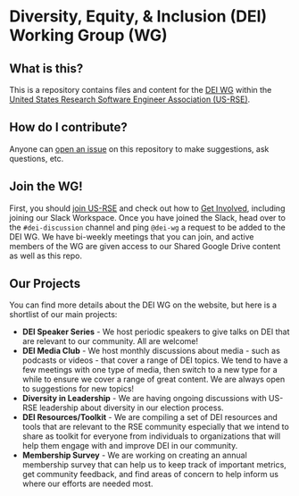# Diversity, Equity, & Inclusion (DEI) Working Group (WG)

## What is this?

This is a repository contains files and content for the [DEI WG](https://us-rse.org/wg/dei/) within the [United States Research Software Engineer Association (US-RSE)](https://us-rse.org/).

## How do I contribute?

Anyone can [open an issue](https://github.com/USRSE/dei-wg/issues/new/choose) on this repository to make suggestions, ask questions, etc.

## Join the WG!
First, you should [join US-RSE](https://us-rse.org/join/) and check out how to [Get Involved](https://us-rse.org/get-involved/), including joining our Slack Workspace.  Once you have joined the Slack, head over to the `#dei-discussion` channel and ping `@dei-wg` a request to be added to the DEI WG.  We have bi-weekly meetings that you can join, and active members of the WG are given access to our Shared Google Drive content as well as this repo.

## Our Projects
You can find more details about the DEI WG on the website, but here is a shortlist of our main projects:
* **DEI Speaker Series** - We host periodic speakers to give talks on DEI that are relevant to our community.  All are welcome!
* **DEI Media Club** - We host monthly discussions about media - such as podcasts or videos - that cover a range of DEI topics.  We tend to have a few meetings with one type of media, then switch to a new type for a while to ensure we cover a range of great content.  We are always open to suggestions for new topics!
* **Diversity in Leadership** - We are having ongoing discussions with US-RSE leadership about diversity in our election process.
* **DEI Resources/Toolkit** - We are compiling a set of DEI resources and tools that are relevant to the RSE community especially that we intend to share as toolkit for everyone from individuals to organizations that will help them engage with and improve DEI in our community.
* **Membership Survey** - We are working on creating an annual membership survey that can help us to keep track of important metrics, get community feedback, and find areas of concern to help inform us where our efforts are needed most.
